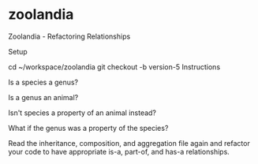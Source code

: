 # zoolandia
Zoolandia - Refactoring Relationships

Setup

cd ~/workspace/zoolandia
git checkout -b version-5
Instructions

Is a species a genus?

Is a genus an animal?

Isn't species a property of an animal instead?

What if the genus was a property of the species?

Read the inheritance, composition, and aggregation file again and refactor your code to have appropriate is-a, part-of, and has-a relationships.
